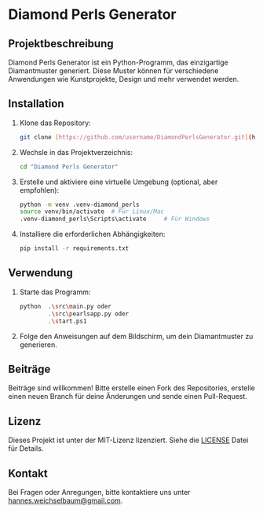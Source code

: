 # Diamond Perls Generator

## Projektbeschreibung

Diamond Perls Generator ist ein Python-Programm, das einzigartige Diamantmuster generiert. Diese Muster können für verschiedene Anwendungen wie Kunstprojekte, Design und mehr verwendet werden.

## Installation

1. Klone das Repository:

    ```bash
    git clone [https://github.com/username/DiamondPerlsGenerator.git](https://github.com/Deathby-Snusnu/diamondperls.git)
    ```

2. Wechsle in das Projektverzeichnis:

    ```bash
    cd "Diamond Perls Generator"
    ```

3. Erstelle und aktiviere eine virtuelle Umgebung (optional, aber empfohlen):

    ```bash
    python -m venv .venv-diamond_perls
    source venv/bin/activate  # Für Linux/Mac
    .venv-diamond_perls\Scripts\activate     # Für Windows
    ```

4. Installiere die erforderlichen Abhängigkeiten:

    ```bash
    pip install -r requirements.txt
    ```

## Verwendung

1. Starte das Programm:

    ```bash
    python  .\src\main.py oder
            .\src\pearlsapp.py oder
            .\start.ps1
    ```

2. Folge den Anweisungen auf dem Bildschirm, um dein Diamantmuster zu generieren.

## Beiträge

Beiträge sind willkommen! Bitte erstelle einen Fork des Repositories, erstelle einen neuen Branch für deine Änderungen und sende einen Pull-Request.

## Lizenz

Dieses Projekt ist unter der MIT-Lizenz lizenziert. Siehe die [LICENSE](LICENSE) Datei für Details.

## Kontakt

Bei Fragen oder Anregungen, bitte kontaktiere uns unter [hannes.weichselbaum@gmail.com](mailto:hannes.weichselbaum@gmail.com).
